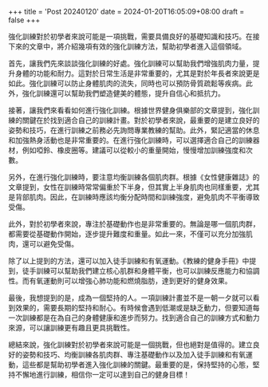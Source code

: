+++
title = 'Post 20240120'
date = 2024-01-20T16:05:09+08:00
draft = false
+++


強化訓練對於初學者來說可能是一項挑戰，需要具備良好的基礎知識和技巧。在接下來的文章中，將介紹幾項有效的強化訓練方法，幫助初學者進入這個領域。

首先，讓我們先來談談強化訓練的好處。強化訓練可以幫助我們增強肌肉力量，提升身體的功能和耐力。這對於日常生活是非常重要的，尤其是對於年長者來說更是如此。強化訓練可以防止身體肌肉的流失，同時也可以預防骨質疏鬆等疾病。此外，強化訓練還可以幫助我們塑造健美的體態，提升自信心和抵抗力。

<!--more-->

接著，讓我們來看看如何進行強化訓練。根據世界健身俱樂部的文章提到，強化訓練的關鍵在於找到適合自己的訓練計畫。對於初學者來說，最重要的是建立良好的姿勢和技巧，在進行訓練之前務必先詢問專業教練的幫助。此外，緊記適當的休息和加強熱身活動也是非常重要的。在進行強化訓練時，可以選擇適合自己的訓練器材，例如啞鈴、橡皮圈等。建議可以從較小的重量開始，慢慢增加訓練強度和次數。

另外，在進行強化訓練時，要注意均衡訓練各個肌肉群。根據《女性健康雜誌》的文章提到，女性在訓練時常常偏重於下半身，但其實上半身肌肉也同樣重要，尤其是背部肌肉。因此，在訓練時應該均衡分配時間和訓練強度，避免肌肉不平衡導致受傷。

此外，對於初學者來說，專注於基礎動作也是非常重要的。無論是哪一個肌肉群，都需要從基礎動作開始，逐步提升難度和重量。如此一來，不僅可以充分加強肌肉，還可以避免受傷。

除了以上提到的方法，還可以加入徒手訓練和有氧運動。《教練的健身手冊》中提到，徒手訓練可以幫助我們建立核心肌群和身體平衡，也可以訓練反應能力和協調性。而有氧運動則可以增強心肺功能和燃燒脂肪，達到更好的健身效果。

最後，我想提到的是，成為一個堅持的人。一項訓練計畫並不是一朝一夕就可以看到效果的，需要長期的堅持和耐心。有時候會遇到低潮或是缺乏動力，但要知道每一次訓練都是在為自己的身體健康和進步而努力。找到適合自己的訓練方式和動力來源，可以讓訓練更有趣且更具挑戰性。

總結來說，強化訓練對於初學者來說可能是一個挑戰，但也絕對是值得的。建立良好的姿勢和技巧、均衡訓練各肌肉群、專注基礎動作以及加入徒手訓練和有氧運動，這些都是幫助初學者進入強化訓練的關鍵。最重要的是，保持堅持的心態，堅持不懈地進行訓練，相信你一定可以達到自己的健身目標！